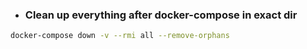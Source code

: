 * ### Clean up everything after docker-compose in exact dir
```bash
docker-compose down -v --rmi all --remove-orphans
```
